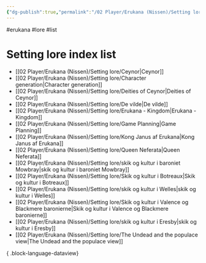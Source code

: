 ```yaml
---
{"dg-publish":true,"permalink":"/02 Player/Erukana (Nissen)/Setting lore/Setting lore index/"}
---
```


#erukana #lore #list 

# Setting lore index list
- [[02 Player/Erukana (Nissen)/Setting lore/Ceynor\|Ceynor]]
- [[02 Player/Erukana (Nissen)/Setting lore/Character generation\|Character generation]]
- [[02 Player/Erukana (Nissen)/Setting lore/Deities of Ceynor\|Deities of Ceynor]]
- [[02 Player/Erukana (Nissen)/Setting lore/De vilde\|De vilde]]
- [[02 Player/Erukana (Nissen)/Setting lore/Erukana - Kingdom\|Erukana - Kingdom]]
- [[02 Player/Erukana (Nissen)/Setting lore/Game Planning\|Game Planning]]
- [[02 Player/Erukana (Nissen)/Setting lore/Kong Janus af Erukana\|Kong Janus af Erukana]]
- [[02 Player/Erukana (Nissen)/Setting lore/Queen Neferata\|Queen Neferata]]
- [[02 Player/Erukana (Nissen)/Setting lore/skik og kultur i baroniet Mowbray\|skik og kultur i baroniet Mowbray]]
- [[02 Player/Erukana (Nissen)/Setting lore/Skik og kultur i Botreaux\|Skik og kultur i Botreaux]]
- [[02 Player/Erukana (Nissen)/Setting lore/skik og kultur i Welles\|skik og kultur i Welles]]
- [[02 Player/Erukana (Nissen)/Setting lore/Skik og kultur i Valence og Blackmere baronierne\|Skik og kultur i Valence og Blackmere baronierne]]
- [[02 Player/Erukana (Nissen)/Setting lore/skik og kultur i Eresby\|skik og kultur i Eresby]]
- [[02 Player/Erukana (Nissen)/Setting lore/The Undead and the populace view\|The Undead and the populace view]]

{ .block-language-dataview}
